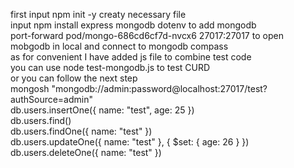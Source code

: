 first input npm init -y creaty necessary file    
input npm install express mongodb dotenv to add mongodb  
port-forward pod/mongo-686cd6cf7d-nvcx6 27017:27017 to open mobgodb in local and connect to mongodb compass   
as for convenient I have added js file to combine test code    
you can use node test-mongodb.js to test CURD   
or you can follow the next step    
mongosh "mongodb://admin:password@localhost:27017/test?authSource=admin"    
db.users.insertOne({ name: "test", age: 25 })    
db.users.find()  
db.users.findOne({ name: "test" })  
db.users.updateOne({ name: "test" }, { $set: { age: 26 } })  
db.users.deleteOne({ name: "test" })  
